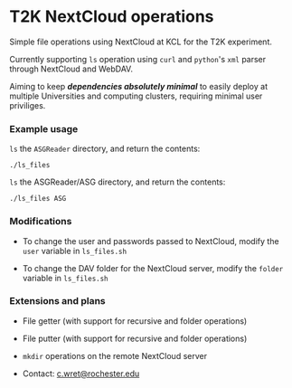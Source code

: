 # T2K NextCloud operations
Simple file operations using NextCloud at KCL for the T2K experiment.

Currently supporting `ls` operation using `curl` and `python`'s `xml` parser through NextCloud and WebDAV. 

Aiming to keep ***dependencies absolutely minimal*** to easily deploy at multiple Universities and computing clusters, requiring minimal user priviliges.

### Example usage

`ls` the `ASGReader` directory, and return the contents:

```
./ls_files
```

`ls` the ASGReader/ASG directory, and return the contents:

```
./ls_files ASG
```

### Modifications
* To change the user and passwords passed to NextCloud, modify the `user` variable in `ls_files.sh`

* To change the DAV folder for the NextCloud server, modify the `folder` variable in `ls_files.sh`

### Extensions and plans
* File getter (with support for recursive and folder operations)

* File putter (with support for recursive and folder operations)

* `mkdir` operations on the remote NextCloud server

* Contact: [c.wret@rochester.edu](mailto:c.wret@rochester.edu)
